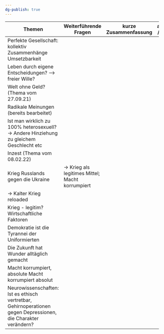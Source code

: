 ```yaml
---
dg-publish: true
---
```


| Themen                                                                                                         | Weiterführende Fragen                            | kurze Zusammenfassung | abgehakt / erledigt |
| -------------------------------------------------------------------------------------------------------------- | ------------------------------------------------ | --------------------- | ------------------- |
| Perfekte Gesellschaft: kollektiv Zusammenhänge Umsetzbarkeit                                                   |                                                  |                       |                     |
| Leben durch eigene Entscheidungen? --> freier Wille?                                                           |                                                  |                       |                     |
| Welt ohne Geld? (Thema vom 27.09.21)                                                                           |                                                  |                       |                     |
| Radikale Meinungen (bereits bearbeitet)                                                                        |                                                  |                       |                     |
| Ist man wirklich zu 100% heterosexuell? -> Andere Hinziehung zu gleichem Geschlecht etc                        |                                                  |                       |                     |
| Inzest (Thema vom 08.02.22)                                                                                    |                                                  |                       |                     |
| Krieg Russlands gegen die Ukraine                                                                              | -> Krieg als legitimes Mittel; Macht korrumpiert |                       |                     |
| -> Kalter Krieg reloaded                                                                                       |                                                  |                       |                     |
| Krieg - legitim? Wirtschaftliche Faktoren                                                                      |                                                  |                       |                     |
| Demokratie ist die Tyrannei der Uniformierten                                                                  |                                                  |                       |                     |
| Die Zukunft hat Wunder alltäglich gemacht                                                                      |                                                  |                       |                     |
| Macht korrumpiert, absolute Macht korrumpiert absolut                                                          |                                                  |                       |                     |
| Neurowissenschaften: Ist es ethisch vertretbar, Gehirnoperationen gegen Depressionen, die Charakter verändern? |                                                  |                       |                     |
